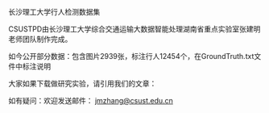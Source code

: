 长沙理工大学行人检测数据集

CSUSTPD由长沙理工大学综合交通运输大数据智能处理湖南省重点实验室张建明老师团队制作完成。


如今公开部分数据：包含图片2939张，标注行人12454个，在GroundTruth.txt文件中标注说明


大家如果下载做研究实验，请引用我们的文章：


如有疑问：欢迎发送邮件： jmzhang@csust.edu.cn
